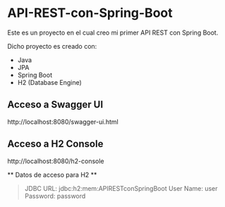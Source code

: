 # API-REST-con-Spring-Boot
Este es un proyecto en el cual creo mi primer API REST con Spring Boot.

Dicho proyecto es creado con:
- Java
- JPA
- Spring Boot
- H2 (Database Engine)

## Acceso a Swagger UI
http://localhost:8080/swagger-ui.html

## Acceso a H2 Console
http://localhost:8080/h2-console

** Datos de acceso para H2 **
> JDBC URL: jdbc:h2:mem:APIRESTconSpringBoot
> User Name: user
> Password: password
